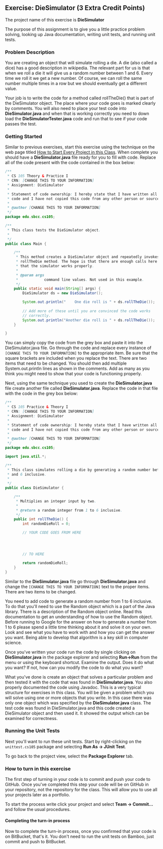 ## Exercise: DieSimulator (3 Extra Credit Points)

The project name of this exercise is **DieSimulator** 

The purpose of this assignment is to give you a little practice problem solving, looking up Java documentation, writing unit tests, and running unit tests.

### Problem Description

You are creating an object that will simulate rolling a die. A die (also called a dice) has a good description in wikipedia. The relevant part for us is that when we roll a die it will give us a random number between 1 and 6. Every time we roll it we get a new number. Of course, we can roll the same number multiple times in a row but we should eventually get a different value.

Your job is to write the code for a method called rollTheDie() that is part of the DieSimulator object. The place where your code goes is marked clearly by comments. You will also need to place your test code into **DieSimulator.java** and when that is working correctly you need to down load the **DieSimulatorTester.java** code and run that to see if your code passes the test.

### Getting Started

Similar to previous exercises, start this exercise using the technique on the web page titled [How to Start Every Project in this Class](http://crowd.cs.sbcc.edu:7990/projects/CS105F2016/repos/allan.knight/browse/HowToStartEveryProject.md). When complete you should have a **DieSimulator.java** file ready for you to fill with code. Replace all of the code present with the code contained in the box below:

```java
/**
 * CS 105 Theory & Practice I
 * CRN: [CHANGE THIS TO YOUR INFORMATION]
 * Assignment: DieSimulator
 * 
 * Statement of code ownership: I hereby state that I have written all of this
 * code and I have not copied this code from any other person or source.
 * 
 * @author [CHANGE THIS TO YOUR INFORMATION]
 */
package edu.sbcc.cs105;

/**
 * This class tests the DieSimulator object.
 *
 */
public class Main {

    /**
     * This method creates a DieSimulator object and repeatedly invokes its
     * rollTheDie method. The hope is that there are enough calls here to show
     * that the simulator works properly.
     * 
     * @param args
     *            command line values. Not used in this example.
     */
    public static void main(String[] args) {
        DieSimulator ds = new DieSimulator();

        System.out.println("    One die roll is " + ds.rollTheDie());
        
        // Add more of these until you are convinced the code works
        // correctly.
        System.out.println("Another die roll is " + ds.rollTheDie());
    }

}
```

You can simply copy the code from the grey box and paste it into the DieSimulator.java file. Go through the code and replace every instance of `[CHANGE THIS TO YOUR INFORMATION]` to the appropriate item. Be sure that the square brackets are included when you replace the text. There are two items that need to be changed. You should then add multiple System.out.println lines as shown in the comments. Add as many as you think you might need to show that your code is functioning properly.

Next, using the same technique you used to create the **DieSimulator.java** file create another file called **DieSimulator.java**. Replace the code in that file with the code in the grey box below:

```java
/**
 * CS 105 Practice & Theory I
 * CRN: [CHANGE THIS TO YOUR INFORMATION]
 * Assignment: DieSimulator
 * 
 * Statement of code ownership: I hereby state that I have written all of this
 * code and I have not copied this code from any other person or source.
 * 
 * @author [CHANGE THIS TO YOUR INFORMATION]
 */
package edu.sbcc.cs105;

import java.util.*;

/**
 * This class simulates rolling a die by generating a random number between 1
 * and 6 inclusive.
 *
 */
public class DieSimulator {

    /**
     * Multiplies an integer input by two.
     * 
     * @return a random integer from 1 to 6 inclusive.
     */
    public int rollTheDie() {
        int randomDieRoll = 0;

        // YOUR CODE GOES FROM HERE




        // TO HERE

        return randomDieRoll;
    }
}
```

Similar to the **DieSimulator.java** file go through **DieSimulator.java** and change the `[CHANGE THIS TO YOUR INFORMATION]` text to the proper items. There are two items to be changed.

You need to add code to generate a random number from 1 to 6 inclusive. To do that you'll need to use the Random object which is a part of the Java library. There is a description of the Random object online. Read this documentation to get an understanding of how to use the Random object. Before running to Google for the answer on how to generate a number from 1 to 6 please spend a little time thinking about it and solve it on your own. Look and see what you have to work with and how you can get the answer you want. Being able to develop that algorithm is a key skill in computer science.

Once you've written your code run the code by single clicking on **DieSimulator.java** in the package explorer and selecting **Run->Run** from the menu or using the keyboard shortcut. Examine the output. Does it do what you want? If not, how can you modify the code to do what you want?

What you've done is create an object that solves a particular problem and then tested it with the code that was found in **DieSimulator.java**. You also properly documented the code using Javadoc. This is a very typical structure for exercises in this class. You will be given a problem which you will solve using one or more objects that you write. In this case there was only one object which was specified by the **DieSimulator.java** class. The test code was found in DieSimulator.java and this code created a DieSimulator object and then used it. It showed the output which can be examined for correctness.

### Running the Unit Tests

Next you'll want to run these unit tests. Start by right-clicking on the `unittest.cs105` package and selecting **Run As -> JUnit Test**. 

To go back to the project view, select the **Package Explorer** tab.

### How to turn in this exercise

The first step of turning in your code is to commit and push your code to GitHub. Once you've completed this step your code will be on GitHub in your repository, not the repository for the class. This will allow you to use all your projects later as a portfolio.

To start the process write click your project and select **Team -> Commit...** and follow the usual procedures.

#### Completing the turn-in process

Now to complete the turn-in process, once you confirmed that your code is on BitBucket, that's it. You don't need to run the unit tests on Bamboo, just commit and push to BitBucket.


